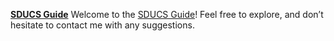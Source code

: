  **[SDUCS Guide](https://sducsguide.github.io/SDUCSGuide/)** 
 Welcome to the [SDUCS Guide](https://sducsguide.github.io/SDUCSGuide/)! 
 Feel free to explore, and don’t hesitate to contact me with any suggestions.  
